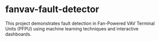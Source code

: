 # fanvav-fault-detector
This project demonstrates fault detection in Fan-Powered VAV Terminal Units (PFPU) using machine learning techniques and interactive dashboards.
